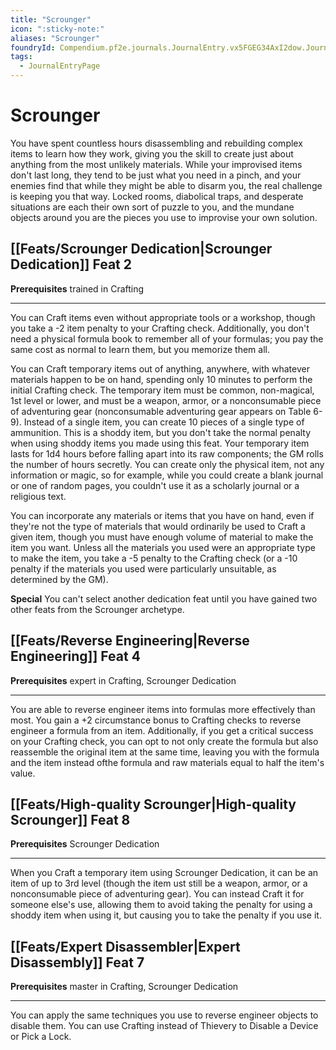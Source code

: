 ```yaml
---
title: "Scrounger"
icon: ":sticky-note:"
aliases: "Scrounger"
foundryId: Compendium.pf2e.journals.JournalEntry.vx5FGEG34AxI2dow.JournalEntryPage.rlKxNuq1obXe3m5J
tags:
  - JournalEntryPage
---
```


# Scrounger
You have spent countless hours disassembling and rebuilding complex items to learn how they work, giving you the skill to create just about anything from the most unlikely materials. While your improvised items don't last long, they tend to be just what you need in a pinch, and your enemies find that while they might be able to disarm you, the real challenge is keeping you that way. Locked rooms, diabolical traps, and desperate situations are each their own sort of puzzle to you, and the mundane objects around you are the pieces you use to improvise your own solution.

## [[Feats/Scrounger Dedication|Scrounger Dedication]] Feat 2

**Prerequisites** trained in Crafting

* * *

You can Craft items even without appropriate tools or a workshop, though you take a -2 item penalty to your Crafting check. Additionally, you don't need a physical formula book to remember all of your formulas; you pay the same cost as normal to learn them, but you memorize them all.

You can Craft temporary items out of anything, anywhere, with whatever materials happen to be on hand, spending only 10 minutes to perform the initial Crafting check. The temporary item must be common, non-magical, 1st level or lower, and must be a weapon, armor, or a nonconsumable piece of adventuring gear (nonconsumable adventuring gear appears on Table 6-9). Instead of a single item, you can create 10 pieces of a single type of ammunition. This is a shoddy item, but you don't take the normal penalty when using shoddy items you made using this feat. Your temporary item lasts for 1d4 hours before falling apart into its raw components; the GM rolls the number of hours secretly. You can create only the physical item, not any information or magic, so for example, while you could create a blank journal or one of random pages, you couldn't use it as a scholarly journal or a religious text.

You can incorporate any materials or items that you have on hand, even if they're not the type of materials that would ordinarily be used to Craft a given item, though you must have enough volume of material to make the item you want. Unless all the materials you used were an appropriate type to make the item, you take a -5 penalty to the Crafting check (or a -10 penalty if the materials you used were particularly unsuitable, as determined by the GM).

**Special** You can't select another dedication feat until you have gained two other feats from the Scrounger archetype.

## [[Feats/Reverse Engineering|Reverse Engineering]] Feat 4

**Prerequisites** expert in Crafting, Scrounger Dedication

* * *

You are able to reverse engineer items into formulas more effectively than most. You gain a +2 circumstance bonus to Crafting checks to reverse engineer a formula from an item. Additionally, if you get a critical success on your Crafting check, you can opt to not only create the formula but also reassemble the original item at the same time, leaving you with the formula and the item instead ofthe formula and raw materials equal to half the item's value.

## [[Feats/High-quality Scrounger|High-quality Scrounger]] Feat 8

**Prerequisites** Scrounger Dedication

* * *

When you Craft a temporary item using Scrounger Dedication, it can be an item of up to 3rd level (though the item ust still be a weapon, armor, or a nonconsumable piece of adventuring gear). You can instead Craft it for someone else's use, allowing them to avoid taking the penalty for using a shoddy item when using it, but causing you to take the penalty if you use it.

## [[Feats/Expert Disassembler|Expert Disassembly]] Feat 7

**Prerequisites** master in Crafting, Scrounger Dedication

* * *

You can apply the same techniques you use to reverse engineer objects to disable them. You can use Crafting instead of Thievery to Disable a Device or Pick a Lock.